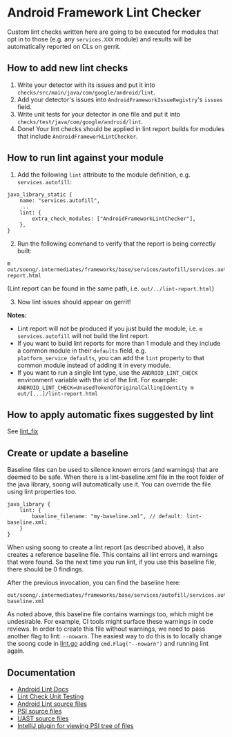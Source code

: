 # Android Framework Lint Checker

Custom lint checks written here are going to be executed for modules that opt in to those (e.g. any
`services.XXX` module) and results will be automatically reported on CLs on gerrit.

## How to add new lint checks

1. Write your detector with its issues and put it into
   `checks/src/main/java/com/google/android/lint`.
2. Add your detector's issues into `AndroidFrameworkIssueRegistry`'s `issues` field.
3. Write unit tests for your detector in one file and put it into
   `checks/test/java/com/google/android/lint`.
4. Done! Your lint checks should be applied in lint report builds for modules that include
   `AndroidFrameworkLintChecker`.

## How to run lint against your module

1. Add the following `lint` attribute to the module definition, e.g. `services.autofill`:
```
java_library_static {
    name: "services.autofill",
    ...
    lint: {
        extra_check_modules: ["AndroidFrameworkLintChecker"],
    },
}
```
2. Run the following command to verify that the report is being correctly built:
```
m out/soong/.intermediates/frameworks/base/services/autofill/services.autofill/android_common/lint/lint-report.html
```
   (Lint report can be found in the same path, i.e. `out/../lint-report.html`)

3. Now lint issues should appear on gerrit!

**Notes:**

- Lint report will not be produced if you just build the module, i.e. `m services.autofill` will not
  build the lint report.
- If you want to build lint reports for more than 1 module and they include a common module in their
  `defaults` field, e.g. `platform_service_defaults`, you can add the `lint` property to that common
  module instead of adding it in every module.
- If you want to run a single lint type, use the `ANDROID_LINT_CHECK`
  environment variable with the id of the lint. For example:
  `ANDROID_LINT_CHECK=UnusedTokenOfOriginalCallingIdentity m out/[...]/lint-report.html`

## How to apply automatic fixes suggested by lint

See [lint_fix](fix/README.md)

## Create or update a baseline

Baseline files can be used to silence known errors (and warnings) that are deemed to be safe. When
there is a lint-baseline.xml file in the root folder of the java library, soong will
automatically use it. You can override the file using lint properties too.

```
java_library {
    lint: {
        baseline_filename: "my-baseline.xml", // default: lint-baseline.xml;
    }
}
```

When using soong to create a lint report (as described above), it also creates a reference
baseline file. This contains all lint errors and warnings that were found. So the next time
you run lint, if you use this baseline file, there should be 0 findings.

After the previous invocation, you can find the baseline here:

```
out/soong/.intermediates/frameworks/base/services/autofill/services.autofill/android_common/lint/lint-baseline.xml
```

As noted above, this baseline file contains warnings too, which might be undesirable. For example,
CI tools might surface these warnings in code reviews. In order to create this file without
warnings, we need to pass another flag to lint: `--nowarn`. The easiest way to do this is to
locally change the soong code in
[lint.go](http://cs/aosp-master/build/soong/java/lint.go;l=451;rcl=2e778d5bc4a8d1d77b4f4a3029a4a254ad57db75)
adding `cmd.Flag("--nowarn")` and running lint again.

## Documentation

- [Android Lint Docs](https://googlesamples.github.io/android-custom-lint-rules/)
- [Lint Check Unit Testing](https://googlesamples.github.io/android-custom-lint-rules/api-guide/unit-testing.md.html)
- [Android Lint source files](https://source.corp.google.com/studio-main/tools/base/lint/libs/lint-api/src/main/java/com/android/tools/lint/)
- [PSI source files](https://github.com/JetBrains/intellij-community/tree/master/java/java-psi-api/src/com/intellij/psi)
- [UAST source files](https://upsource.jetbrains.com/idea-ce/structure/idea-ce-7b9b8cc138bbd90aec26433f82cd2c6838694003/uast/uast-common/src/org/jetbrains/uast)
- [IntelliJ plugin for viewing PSI tree of files](https://plugins.jetbrains.com/plugin/227-psiviewer)
